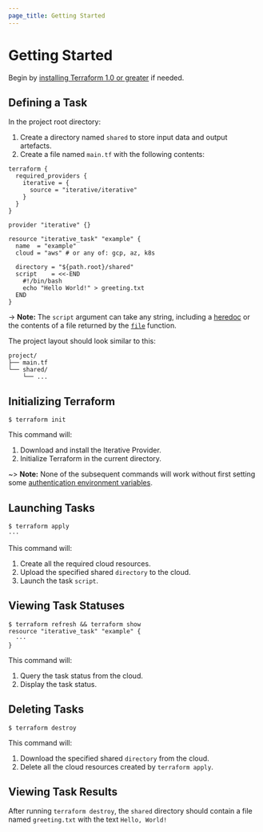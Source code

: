 ```yaml
---
page_title: Getting Started
---
```


# Getting Started

Begin by [installing Terraform 1.0 or greater](https://learn.hashicorp.com/tutorials/terraform/install-cli#install-terraform) if needed.

## Defining a Task

In the project root directory:

1. Create a directory named `shared` to store input data and output artefacts.
2. Create a file named `main.tf` with the following contents:

```hcl
terraform {
  required_providers {
    iterative = {
      source = "iterative/iterative"
    }
  }
}

provider "iterative" {}

resource "iterative_task" "example" {
  name  = "example"
  cloud = "aws" # or any of: gcp, az, k8s

  directory = "${path.root}/shared"
  script    = <<-END
    #!/bin/bash
    echo "Hello World!" > greeting.txt
  END
}
```

-> **Note:** The `script` argument can take any string, including a [heredoc](https://www.terraform.io/docs/language/expressions/strings.html#heredoc-strings) or the contents of a file returned by the [`file`](https://www.terraform.io/docs/language/functions/file.html) function.

The project layout should look similar to this:

```
project/
├── main.tf
└── shared/
    └── ...
```

## Initializing Terraform

```console
$ terraform init
```

This command will:

1. Download and install the Iterative Provider.
2. Initialize Terraform in the current directory.

~> **Note:** None of the subsequent commands will work without first setting some [authentication environment variables](https://registry.terraform.io/providers/iterative/iterative/latest/docs#authentication).

## Launching Tasks

```console
$ terraform apply
···
```

This command will:

1. Create all the required cloud resources.
2. Upload the specified shared `directory` to the cloud.
3. Launch the task `script`.

## Viewing Task Statuses

```console
$ terraform refresh && terraform show
resource "iterative_task" "example" {
  ···
}
```

This command will:

1. Query the task status from the cloud.
2. Display the task status.

## Deleting Tasks

```console
$ terraform destroy
```

This command will:

1. Download the specified shared `directory` from the cloud.
2. Delete all the cloud resources created by `terraform apply`.

## Viewing Task Results

After running `terraform destroy`, the `shared` directory should contain a file named `greeting.txt` with the text `Hello, World!`
